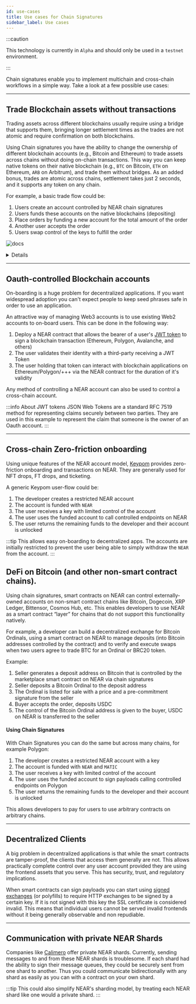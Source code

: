 ```yaml
---
id: use-cases
title: Use cases for Chain Signatures
sidebar_label: Use cases
---
```


:::caution

This technology is currently in `Alpha` and should only be used in a `testnet` environment.

:::

Chain signatures enable you to implement multichain and cross-chain workflows in a simple way.
Take a look at a few possible use cases:

***

## Trade Blockchain assets without transactions

Trading assets across different blockchains usually require using a bridge that supports them, bringing longer settlement times as the trades are not atomic and require confirmation on both blockchains.

Using Chain signatures you have the ability to change the ownership of different blockchain accounts (e.g., Bitcoin and Ethereum) to trade assets across chains without doing on-chain transactions.
This way you can keep native tokens on their native blockchain (e.g., `BTC` on Bitcoin, `ETH` on Ethereum, `ARB` on Arbitrum), and trade them without bridges.
As an added bonus, trades are atomic across chains, settlement takes just 2 seconds, and it supports any token on any chain.

For example, a basic trade flow could be:

1. Users create an account controlled by NEAR chain signatures
2. Users funds these accounts on the native blockchains (depositing)
3. Place orders by funding a new account for the total amount of the order
4. Another user accepts the order
5. Users swap control of the keys to fulfill the order

![docs](/docs/native-cross-chain.png)

<details>
- User A has `ETH` on the Ethereum blockchain, and wants to buy native Bitcoin
- User B wants to sell Bitcoin for Ethereum

**Steps**

1. User B, using NEAR, creates and funds a new account on Bitcoin with 1 `BTC`
2. User B, using the spot marketplace smart contract, signs a transaction to create a limit order. This transfers control of the Bitcoin account to the smart contract
3. User A creates a batch transaction with two steps
   - Creating and funding a new Ethereum account with 10 `ETH`
   - Accepting the order and atomically swapping control of the accounts
4. User A takes ownership of the Bitcoin account with 1 `BTC`, and User B takes ownership of the Ethereum account with 10 `ETH`
5. User A and B can _"withdraw"_ their asset from the order by transferring the assets to their respective _"main"_ accounts

</details>

***

## Oauth-controlled Blockchain accounts

On-boarding is a huge problem for decentralized applications. If you want widespread adoption you can't expect people to keep seed phrases safe in order to use an application.

An attractive way of managing Web3 accounts is to use existing Web2 accounts to on-board users. This can be done in the following way:

1. Deploy a NEAR contract that allows the bearer of a user's [JWT token](https://jwt.io/) to sign a blockchain transaction (Ethereum, Polygon, Avalanche, and others)
2. The user validates their identity with a third-party receiving a JWT Token
3. The user holding that token can interact with blockchain applications on Ethereum/Polygon/+++ via the NEAR contract for the duration of it's validity

Any method of controlling a NEAR account can also be used to control a cross-chain account.

:::info About JWT tokens
JSON Web Tokens are a standard RFC 7519 method for representing claims securely between two parties. They are used in this example to represent the claim that someone is the owner of an Oauth account.
:::

***

## Cross-chain Zero-friction onboarding

Using unique features of the NEAR account model, [Keypom](https://keypom.xyz/) provides zero-friction onboarding and transactions on NEAR. They are generally used for NFT drops, FT drops, and ticketing.

A generic Keypom user-flow could be:

1. The developer creates a restricted NEAR account
2. The account is funded with `NEAR`
3. The user receives a key with limited control of the account
4. The user uses the funded account to call controlled endpoints on NEAR
5. The user returns the remaining funds to the developer and their account is unlocked

:::tip
This allows easy on-boarding to decentralized apps. The accounts are initially restricted to prevent the user being able to simply withdraw the `NEAR` from the account.
:::

## DeFi on Bitcoin (and other non-smart contract chains).

Using chain signatures, smart contracts on NEAR can control externally-owned accounts on non-smart contract chains like Bitcoin, Dogecoin, XRP Ledger, Bittensor, Cosmos Hub, etc. This enables developers to use NEAR as a smart contract “layer” for chains that do not support this functionality natively.

For example, a developer can build a decentralized exchange for Bitcoin Ordinals, using a smart contract on NEAR to manage deposits (into Bitcoin addresses controlled by the contract) and to verify and execute swaps when two users agree to trade BTC for an Ordinal or BRC20 token.

Example:

1. Seller generates a deposit address on Bitcoin that is controlled by the marketplace smart contract on NEAR via chain signatures
2. Seller deposits a Bitcoin Ordinal to the deposit address
3. The Ordinal is listed for sale with a price and a pre-commitment signature from the seller
4. Buyer accepts the order, deposits USDC
5. The control of the Bitcoin Ordinal address is given to the buyer, USDC on NEAR is transferred to the seller

#### Using Chain Signatures

With Chain Signatures you can do the same but across many chains, for example Polygon:

1. The developer creates a restricted NEAR account with a key
2. The account is funded with `NEAR` and `MATIC`
3. The user receives a key with limited control of the account
4. The user uses the funded account to sign payloads calling controlled endpoints on Polygon
5. The user returns the remaining funds to the developer and their account is unlocked

This allows developers to pay for users to use arbitrary contracts on arbitrary chains.

***

## Decentralized Clients

A big problem in decentralized applications is that while the smart contracts are tamper-proof, the clients that access them generally are not. This allows practically complete control over any user account provided they are using the frontend assets that you serve. This has security, trust, and regulatory implications.

When smart contracts can sign payloads you can start using [signed exchanges](https://wicg.github.io/webpackage/draft-yasskin-http-origin-signed-responses.html#name-introduction) (or polyfills) to require HTTP exchanges to be signed by a certain key. If it is not signed with this key the SSL certificate is considered invalid. This means that individual users cannot be served invalid frontends without it being generally observable and non repudiable.

***

## Communication with private NEAR Shards

Companies like [Calimero](https://www.calimero.network/) offer private NEAR shards. Currently, sending messages to and from these NEAR shards is troublesome. If each shard had the ability to sign their message queues, they could be securely sent from one shard to another. Thus you could communicate bidirectionally with any shard as easily as you can with a contract on your own shard.

:::tip
This could also simplify NEAR's sharding model, by treating each NEAR shard like one would a private shard.
:::
